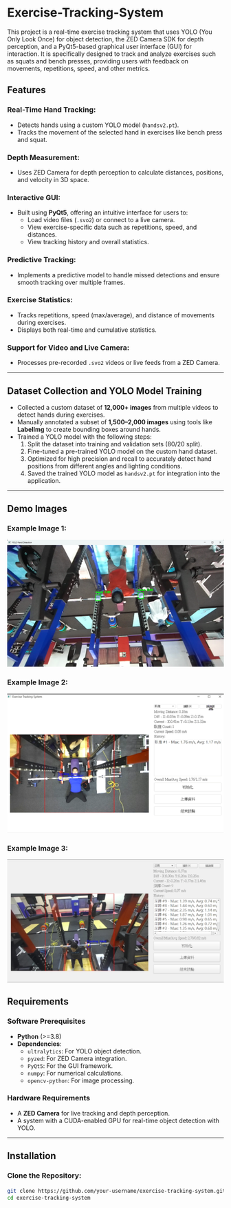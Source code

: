# Exercise-Tracking-System
This project is a real-time exercise tracking system that uses YOLO (You Only Look Once) for object detection, the ZED Camera SDK for depth perception, and a PyQt5-based graphical user interface (GUI) for interaction. It is specifically designed to track and analyze exercises such as squats and bench presses, providing users with feedback on movements, repetitions, speed, and other metrics.

## Features

### Real-Time Hand Tracking:
- Detects hands using a custom YOLO model (`handsv2.pt`).
- Tracks the movement of the selected hand in exercises like bench press and squat.

### Depth Measurement:
- Uses ZED Camera for depth perception to calculate distances, positions, and velocity in 3D space.

### Interactive GUI:
- Built using **PyQt5**, offering an intuitive interface for users to:
  - Load video files (`.svo2`) or connect to a live camera.
  - View exercise-specific data such as repetitions, speed, and distances.
  - View tracking history and overall statistics.

### Predictive Tracking:
- Implements a predictive model to handle missed detections and ensure smooth tracking over multiple frames.

### Exercise Statistics:
- Tracks repetitions, speed (max/average), and distance of movements during exercises.
- Displays both real-time and cumulative statistics.

### Support for Video and Live Camera:
- Processes pre-recorded `.svo2` videos or live feeds from a ZED Camera.

---

## Dataset Collection and YOLO Model Training

- Collected a custom dataset of **12,000+ images** from multiple videos to detect hands during exercises.
- Manually annotated a subset of **1,500–2,000 images** using tools like **LabelImg** to create bounding boxes around hands.
- Trained a YOLO model with the following steps:
  1. Split the dataset into training and validation sets (80/20 split).
  2. Fine-tuned a pre-trained YOLO model on the custom hand dataset.
  3. Optimized for high precision and recall to accurately detect hand positions from different angles and lighting conditions.
  4. Saved the trained YOLO model as `handsv2.pt` for integration into the application.

---
## Demo Images

### Example Image 1:
![Demo Image 1](Demo_1.png)

### Example Image 2:
![Demo Image 2](Demo_2.png)

### Example Image 3:
![Demo Image 3](Demo_3.png)


## Requirements

### Software Prerequisites
- **Python** (>=3.8)
- **Dependencies**:
  - `ultralytics`: For YOLO object detection.
  - `pyzed`: For ZED Camera integration.
  - `PyQt5`: For the GUI framework.
  - `numpy`: For numerical calculations.
  - `opencv-python`: For image processing.

### Hardware Requirements
- A **ZED Camera** for live tracking and depth perception.
- A system with a CUDA-enabled GPU for real-time object detection with YOLO.

---

## Installation

### Clone the Repository:
```bash
git clone https://github.com/your-username/exercise-tracking-system.git
cd exercise-tracking-system


